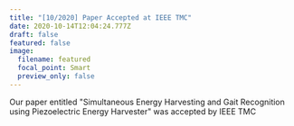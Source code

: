 ```yaml
---
title: "[10/2020] Paper Accepted at IEEE TMC"
date: 2020-10-14T12:04:24.777Z
draft: false
featured: false
image:
  filename: featured
  focal_point: Smart
  preview_only: false
---
```

Our paper entitled "Simultaneous Energy Harvesting and Gait Recognition using Piezoelectric Energy Harvester" was accepted by IEEE TMC